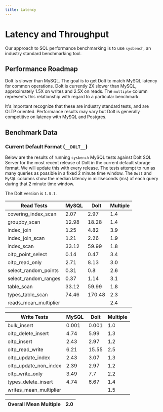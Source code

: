 ```yaml
---
title: Latency
---
```


# Latency and Throughput

Our approach to SQL performance benchmarking is to use `sysbench`, an
industry standard benchmarking tool.

## Performance Roadmap

Dolt is slower than MySQL. The goal is to get Dolt to match 
MySQL latency for common operations. Dolt is currently 2X slower 
than MySQL, approximately 1.5X on writes and 2.5X on reads. The 
`multiple` column represents this relationship with regard to a 
particular benchmark.

It's important recognize that these are industry standard tests, and
are OLTP oriented. Performance results may vary but Dolt is 
generally competitive on latency with MySQL and Postgres.

## Benchmark Data

### Current Default Format (`__DOLT__`)

Below are the results of running `sysbench` MySQL tests against Dolt
SQL Server for the most recent release of Dolt in the current default 
storage format. We will update this with every release. The tests 
attempt to run as many queries as possible in a fixed 2 minute time 
window. The `Dolt` and `MySQL` columns show the median latency in 
milliseconds (ms) of each query during that 2 minute time window.

The Dolt version is `1.8.1`.

<!-- START___DOLT___LATENCY_RESULTS_TABLE -->
|       Read Tests        | MySQL |  Dolt  | Multiple |
|-------------------------|-------|--------|----------|
| covering\_index\_scan   |  2.07 |   2.97 |      1.4 |
| groupby\_scan           | 12.98 |  18.28 |      1.4 |
| index\_join             |  1.25 |   4.82 |      3.9 |
| index\_join\_scan       |  1.21 |   2.26 |      1.9 |
| index\_scan             | 33.12 |  59.99 |      1.8 |
| oltp\_point\_select     |  0.14 |   0.47 |      3.4 |
| oltp\_read\_only        |  2.71 |   8.13 |      3.0 |
| select\_random\_points  |  0.31 |    0.8 |      2.6 |
| select\_random\_ranges  |  0.37 |   1.14 |      3.1 |
| table\_scan             | 33.12 |  59.99 |      1.8 |
| types\_table\_scan      | 74.46 | 170.48 |      2.3 |
| reads\_mean\_multiplier |       |        |      2.4 |

|       Write Tests        | MySQL | Dolt  | Multiple |
|--------------------------|-------|-------|----------|
| bulk\_insert             | 0.001 | 0.001 |      1.0 |
| oltp\_delete\_insert     |  4.74 |  5.99 |      1.3 |
| oltp\_insert             |  2.43 |  2.97 |      1.2 |
| oltp\_read\_write        |  6.21 | 15.55 |      2.5 |
| oltp\_update\_index      |  2.43 |  3.07 |      1.3 |
| oltp\_update\_non\_index |  2.39 |  2.97 |      1.2 |
| oltp\_write\_only        |  3.49 |   7.7 |      2.2 |
| types\_delete\_insert    |  4.74 |  6.67 |      1.4 |
| writes\_mean\_multiplier |       |       |      1.5 |

| Overall Mean Multiple | 2.0 |
|-----------------------|-----|
<!-- END___DOLT___LATENCY_RESULTS_TABLE -->
<br/>
